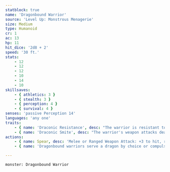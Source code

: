 ```yaml
---
statblock: true
name: 'Dragonbound Warrior'
source: 'Level Up: Monstrous Menagerie'
size: Medium
type: Humanoid
cr: 1
ac: 13
hp: 11
hit_dice: '2d8 + 2'
speed: '30 ft.'
stats:
    - 12
    - 12
    - 12
    - 10
    - 14
    - 10
skillsaves:
    - { athletics: 3 }
    - { stealth: 3 }
    - { perception: 4 }
    - { survival: 4 }
senses: 'passive Perception 14'
languages: 'any one'
traits:
    - { name: 'Draconic Resistance', desc: "The warrior is resistant to one damage type dealt by their draconic master's breath weapon." }
    - { name: 'Draconic Smite', desc: "The warrior's weapon attacks deal an additional (1d6) damage of one damage type dealt by their draconic master's breath weapon." }
actions:
    - { name: Spear, desc: 'Melee or Ranged Weapon Attack: +3 to hit, reach 5 ft. or range 20/60 ft., one target. Hit: 4 (1d6 + 1) piercing damage.' }
    - { name: 'Dragonbound warriors serve a dragon by choice or compulsion', desc: "A dragonbound warrior typically guards their master's lair or patrols the surrounding area. Most dragonbound warriors are dragonborn or kobolds, but anyone can fall sway to a dragon's majesty." }

---
```

```statblock
monster: Dragonbound Warrior
```
